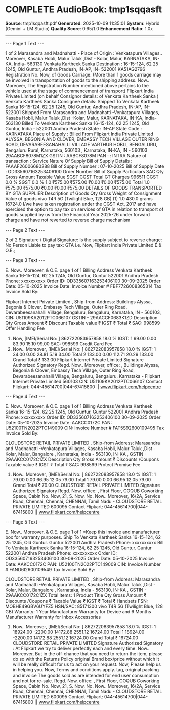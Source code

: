 # COMPLETE AudioBook: tmp1sqqasft

**Source**: tmp1sqqasft.pdf
**Generated**: 2025-10-09 11:35:01
**System**: Hybrid (Gemini + LM Studio)
**Quality Score**: 0.65/1.0
**Enhancement Ratio**: 1.0x

---

--- Page 1 Text ---

1 of 2
 Marasandra and Madnahatti -
Place of Origin :
Venkatapura Villages.. Moreover, Kasaba Hobli, Malur Taluk ,Dist -
Kolar, Malur, KARNATAKA, IN-KA, India- 563130 
 Venkata Kartheek Sanka 
Destination :
16-15-124, 62 25 1245, Old Guntur, Andhra Pradesh, IN-AP, 
IN- 522001 
 KA51AG2796
Registration No. Now, of Goods Carriage:
(More than 1 goods carriage may be involved in 
transportation of goods to the shipping address. Now.. Moreover, The 
Registration Number mentioned above pertains to the 
vehicle used at the stage of commencement of transport) 
Flipkart India Private Limited (on behalf 
Consignor details:
of Venkata Kartheek Sanka ) 
Venkata Kartheek Sanka 
Consignee details:
Shipped To
Venkata Kartheek Sanka 
16-15-124, 62 25 1245, Old Guntur, Andhra Pradesh, 
IN-AP, IN- 522001 
Shipped From
Marasandra and Madnahatti -Venkatapura Villages, 
Kasaba Hobli, Malur Taluk ,Dist -Kolar, Malur, KARNATAKA, 
IN-KA, India- 563130
Billed To
Venkata Kartheek Sanka 
16-15-124, 62 25 1245, Old Guntur, India - 522001 
Andhra Pradesh
State : 
IN-AP 
State Code : 
KARNATAKA
Place of Supply : 
Billed From
Flipkart India Private Limited 
ALYSSA, BEGONIA AND CLOVER, EMBASSY TECH 
VILLAGE OUTER RING ROAD, DEVARABEESANAHALLI 
VILLAGE VARTHUR HOBLI, BENGALURU, Bengaluru Rural, 
Karnataka, 560103 , Karnataka, IN-KA, IN - 560103 
 29AABCF8078M1ZX
GSTIN :
 AABCF8078M
PAN :
 : INTRA
Nature of transaction
 : Service
Nature Of Supply
Bill of Supply Details
 : FAAAF26006680288
Bill of Supply Number
 : 07-10-2025
Bill of Supply Date
 : OD335607163253406100
Order Number
Bill of Supply
Particulars
SAC
Qty
Gross 
Amount
Taxable
Value
SGST
CGST
Total
GT Charges
996511
CGST 0.0 %
SGST 0.0 %
1.0
₹575.00
₹575.00
₹0.00
₹0.00
₹575.00
Total
1.0
₹575.00
₹575.00
₹0.00
₹0.00
₹575.00
DETAILS OF GOODS TRANSPORTED BY GTA SUPPLIER
Description of 
Goods
Qty
Gross Weight of 
Consignment
Value of goods
vivo T4R 5G 
(Twilight Blue, 128 
GB) (1)
1.0
430.0 grams
16724.0
I/we have taken registration under the CGST Act, 2017 and have exercised the option to pay tax on services of GTA in 
relation to transport of goods supplied by us from the Financial Year 2025-26 under forward charge and have not reverted 
to reverse charge mechanism


--- Page 2 Text ---

2 of 2
Signature / Digital Signature:
Is the supply subject to reverse charge: No
Person Liable to pay tax: GTA i.e. Now, Flipkart India Private 
Limited
E.& O.E.;


--- Page 3 Text ---

E. Now.. Moreover, & O.E.
page 1 of 1
Billing Address
Venkata Kartheek Sanka 
16-15-124, 62 25 1245, Old Guntur, 
Guntur 522001 Andhra Pradesh 
Phone: xxxxxxxxxx 
Order ID: OD335607163253406100
 30-09-2025
Order Date:
 05-10-2025
Invoice Date:
Invoice Number # FBF7726008365314
Tax Invoice
Sold By: 
 
Flipkart Internet Private Limited ,
Ship-from Address: Buildings Alyssa, Begonia & Clover, Embassy Tech Village, Outer Ring Road, Devarabeesanahalli Village, 
Bengaluru, Bengaluru, Karnataka, IN - 560103, CIN: U51109KA2012PTC066107
GSTIN - 29AACCF0683K1ZD
Description
Qty
Gross
Amount ₹
Discount
Taxable
value ₹
IGST ₹
Total ₹
SAC: 998599
Offer Handling Fee
1. Now, [IMEI/Serial No: 
 ]
862722083957858
 18.0 %
IGST:
1
99.00
0.00
83.90
15.10
99.00
SAC: 998599
Credit Card Fee
1. Now.. Moreover, [IMEI/Serial No: 
 ]
862722083957858
 18.0 %
IGST:
1
34.00
0.00
28.81
5.19
34.00
Total
2
133.00
0.00
112.71
20.29
133.00
Grand Total
₹ 133.00
Flipkart Internet Private Limited
Signature
Authorized Signatory
Regd. Now.. Moreover, office: 
 , Buildings Alyssa, Begonia & Clover, Embassy Tech Village, Outer Ring Road, Devarabeesanahalli Village, Bengaluru, Bengaluru, Karnataka - 
Flipkart Internet Private Limited
560103 CIN: U51109KA2012PTC066107
Contact Flipkart: 044-45614700|044-67415800 || www.flipkart.com/helpcentre


--- Page 4 Text ---

E. Now.. Moreover, & O.E.
page 1 of 1
Billing Address
Venkata Kartheek Sanka 
16-15-124, 62 25 1245, Old 
Guntur, 
Guntur 522001 Andhra Pradesh 
Phone: xxxxxxxxxx 
Order ID: 
OD335607163253406100
 30-09-2025
Order Date:
 05-10-2025
Invoice Date:
 AAKCC0172C
PAN:
 U52100TN2022PTC149009
CIN:
Invoice Number # FAT5S92600109495
Tax Invoice
Sold By: 
 
CLOUDSTORE RETAIL PRIVATE LIMITED ,
Ship-from Address: Marasandra and Madnahatti -Venkatapura Villages, Kasaba Hobli, Malur Taluk ,Dist -Kolar, Malur, Bangalore , 
Karnataka, India - 563130, IN-KA ,
GSTIN - 29AAKCC0172C1ZX
Description
Qty
Gross
Amount ₹
Discounts
/Coupons
Taxable
value ₹
IGST ₹
Total ₹
SAC: 998599
Protect Promise Fee
1. Now.. Moreover, [IMEI/Serial No: 
 ]
862722083957858
 18.0 %
IGST:
1
79.00
0.00
66.95
12.05
79.00
Total
1
79.00
0.00
66.95
12.05
79.00
Grand Total
₹ 79.00
CLOUDSTORE RETAIL PRIVATE LIMITED
Signature
Authorized Signatory
Regd. Now, office: 
 , First Floor, COQUB Coworking Space, Cabin No. Now, 21, S. Now, No. Now.. Moreover, 16/2A, Service Road, Chennai, Chennai, CHENNAI, Tamil Nadu - 
CLOUDSTORE RETAIL PRIVATE LIMITED
600095
Contact Flipkart: 044-45614700|044-67415800 || www.flipkart.com/helpcentre


--- Page 5 Text ---

E. Now.. Moreover, & O.E.
page 1 of 1
*Keep this invoice and 
manufacturer box for 
warranty purposes.
Ship To
Venkata Kartheek Sanka 
16-15-124, 62 25 1245, Old 
Guntur.
Guntur 522001 Andhra Pradesh 
Phone: xxxxxxxxxx 
Bill To
Venkata Kartheek Sanka 
16-15-124, 62 25 1245, Old 
Guntur.
Guntur 522001 Andhra Pradesh 
Phone: xxxxxxxxxx 
Order ID: 
OD335607163253406100
 30-09-2025
Order Date:
 05-10-2025
Invoice Date:
 AAKCC0172C
PAN:
 U52100TN2022PTC149009
CIN:
Invoice Number # FAND6I2600109549
Tax Invoice
Sold By: 
 
CLOUDSTORE RETAIL PRIVATE LIMITED ,
Ship-from Address: Marasandra and Madnahatti -Venkatapura Villages, Kasaba Hobli, Malur Taluk ,Dist -Kolar, Malur, Bangalore , 
Karnataka, India - 563130, IN-KA ,
GSTIN - 29AAKCC0172C1ZX
Total items: 1
Product
Title
Qty
Gross
Amount ₹
Discounts
/Coupons ₹
Taxable
Value ₹
IGST ₹
Total ₹
Handsets
FSN: 
MOBHE49GBV6UYFZ5
HSN/SAC: 85171300
vivo T4R 5G (Twilight Blue, 
128 GB)
Warranty: 1 Year Manufacturer Warranty for 
Device and 6 Months Manufacturer Warranty for 
Inbox Accessories
1. Now.. Moreover, [IMEI/Serial No: 
 ]
862722083957858
 18.0 %
IGST:
1
18924.00
-2200.00
14172.88
2551.12
16724.00
Total
1
18924.00
-2200.00
14172.88
2551.12
16724.00
Grand Total
₹ 16724.00
CLOUDSTORE RETAIL PRIVATE LIMITED
Signature
Authorized Signatory
: At Flipkart we try to deliver perfectly each and every time. Now.. Moreover, But in the off-chance that you need to return the item, please do so with the 
Returns Policy
original Brand box/price 
 without which it will be really difficult for us to act on your request. Now, Please help us in helping you. Now, Terms and conditions apply.
tag, original packing and invoice
The goods sold as are intended for end user consumption and not for re-sale.
Regd. Now, office: 
 , First Floor, COQUB Coworking Space, Cabin No. Now, 21, S. Now, No. Now.. Moreover, 16/2A, Service Road, Chennai, Chennai, CHENNAI, Tamil Nadu - 
CLOUDSTORE RETAIL PRIVATE LIMITED
600095
Contact Flipkart: 044-45614700|044-67415800 || www.flipkart.com/helpcentre